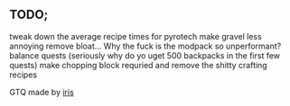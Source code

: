 ## TODO;
tweak down the average recipe times for pyrotech
make gravel less annoying
remove bloat... Why the fuck is the modpack so unperformant?
balance quests (seriously why do yo uget 500 backpacks in the first few quests)
make chopping block requried and remove the shitty crafting recipes

GTQ made by [iris](https://github.com/iristhepianist)
